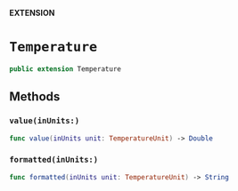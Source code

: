 **EXTENSION**

# `Temperature`
```swift
public extension Temperature
```

## Methods
### `value(inUnits:)`

```swift
func value(inUnits unit: TemperatureUnit) -> Double
```

### `formatted(inUnits:)`

```swift
func formatted(inUnits unit: TemperatureUnit) -> String
```
